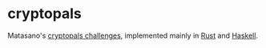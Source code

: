 # cryptopals

Matasano's [cryptopals challenges](http://cryptopals.com/), implemented mainly
in [Rust](https://www.rust-lang.org) and [Haskell](https://haskell-lang.org/).

